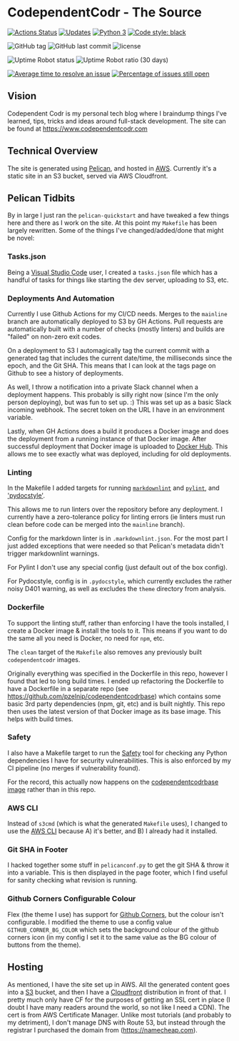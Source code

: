 # CodependentCodr - The Source

[![Actions Status](https://github.com/pzelnip/www.codependentcodr.com/workflows/Deploy%20the%20Site/badge.svg)](https://github.com/pzelnip/www.codependentcodr.com/actions)
[![Updates](https://pyup.io/repos/github/pzelnip/www.codependentcodr.com/shield.svg)](https://pyup.io/repos/github/pzelnip/www.codependentcodr.com/)
[![Python 3](https://pyup.io/repos/github/pzelnip/www.codependentcodr.com/python-3-shield.svg)](https://pyup.io/repos/github/pzelnip/www.codependentcodr.com/)
[![Code style: black](https://img.shields.io/badge/code%20style-black-000000.svg)](https://github.com/ambv/black)

![GitHub tag](https://img.shields.io/github/tag/pzelnip/www.codependentcodr.com.svg)
![GitHub last commit](https://img.shields.io/github/last-commit/pzelnip/www.codependentcodr.com.svg)
![license](https://img.shields.io/github/license/pzelnip/www.codependentcodr.com.svg)

![Uptime Robot status](https://img.shields.io/uptimerobot/status/m780253504-7571416f58db1c6bcc1712ea.svg)
![Uptime Robot ratio (30 days)](https://img.shields.io/uptimerobot/ratio/m780253504-7571416f58db1c6bcc1712ea.svg)

<!-- markdownlint-disable MD013 -->
[![Average time to resolve an issue](http://isitmaintained.com/badge/resolution/pzelnip/www.codependentcodr.com.svg)](http://isitmaintained.com/project/pzelnip/www.codependentcodr.com "Average time to resolve an issue")
[![Percentage of issues still open](http://isitmaintained.com/badge/open/pzelnip/www.codependentcodr.com.svg)](http://isitmaintained.com/project/pzelnip/www.codependentcodr.com "Percentage of issues still open")
<!-- markdownlint-enable MD013 -->

## Vision

Codependent Codr is my personal tech blog where I braindump things I've learned, tips, tricks
and ideas around full-stack development.  The site can be found at <https://www.codependentcodr.com>

## Technical Overview

The site is generated using [Pelican](https://getpelican.com), and hosted in [AWS](https://aws.amazon.com/).
Currently it's a static site in an S3 bucket, served via AWS Cloudfront.

## Pelican Tidbits

By in large I just ran the `pelican-quickstart` and have tweaked a few things here and there as I work on the site.
At this point my `Makefile` has been largely rewritten.  Some of the things I've changed/added/done that might be
novel:

### Tasks.json

Being a [Visual Studio Code](https://code.visualstudio.com/) user, I created a `tasks.json` file which has a
handful of tasks for things like starting the dev server, uploading to S3, etc.

### Deployments And Automation

Currently I use Github Actions for my CI/CD needs.  Merges to the `mainline`
branch are automatically deployed to S3 by GH Actions.  Pull requests are
automatically built with a number of checks (mostly linters) and builds are
"failed" on non-zero exit codes.

On a deployment to S3 I automagically tag the current commit with a generated
tag that includes the current date/time, the milliseconds since the epoch, and
the Git SHA.  This means that I can look at the tags page on Github to see a
history of deployments.

As well, I throw a notification into a private Slack channel when a deployment happens.  This
probably is silly right now (since I'm the only person deploying), but was fun to set up. :)
This was set up as a basic Slack incoming webhook.  The secret token on the URL I have in an
environment variable.

Lastly, when GH Actions does a build it produces a Docker image and does the deployment from a running
instance of that Docker image.  After successful deployment that Docker image is uploaded to
[Docker Hub](https://hub.docker.com/).  This allows me to see exactly what was deployed, including
for old deployments.

### Linting

In the Makefile I added targets for running [`markdownlint`](https://github.com/DavidAnson/markdownlint) and
[`pylint`](https://www.pylint.org), and ['pydocstyle'](https://github.com/PyCQA/pydocstyle).

This allows me to run linters over the repository before any deployment.  I currently have a zero-tolerance
policy for linting errors (ie linters must run clean before code can be merged into the `mainline` branch).

Config for the markdown linter is in `.markdownlint.json`.  For the most part I just added exceptions that were
needed so that Pelican's metadata didn't trigger markdownlint warnings.

For Pylint I don't use any special config (just default out of the box config).

For Pydocstyle, config is in `.pydocstyle`, which currently excludes the rather noisy D401 warning, as well
as excludes the `theme` directory from analysis.

### Dockerfile

To support the linting stuff, rather than enforcing I have the tools installed, I create a Docker image & install
the tools to it.  This means if you want to do the same all you need is Docker, no need for `npm`, etc.

The `clean` target of the `Makefile` also removes any previously built `codependentcodr` images.

Originally everything was specified in the Dockerfile in this repo, however I found that led to long build
times.  I ended up refactoring the Dockerfile to have a Dockerfile in a separate repo (see
<https://github.com/pzelnip/codependentcodrbase>) which contains some basic 3rd party dependencies (npm, git,
etc) and is built nightly.  This repo then uses the latest version of that Docker image as its base image.
This helps with build times.

### Safety

I also have a Makefile target to run the [Safety](https://github.com/pyupio/safety) tool for checking any
Python dependencies I have for security vulnerabilities.  This is also enforced by my CI pipeline (no merges
if vulnerability found).

For the record, this actually now happens on the
[codependentcodrbase image](https://github.com/pzelnip/codependentcodrbase) rather than in this repo.

### AWS CLI

Instead of `s3cmd` (which is what the generated `Makefile` uses), I changed to use the
[AWS CLI](https://aws.amazon.com/cli/) because A) it's better, and B) I already had it installed.

### Git SHA in Footer

I hacked together some stuff in `pelicanconf.py` to get the git SHA & throw it into a variable.  This
is then displayed in the page footer, which I find useful for sanity checking what revision is running.

### Github Corners Configurable Colour

Flex (the theme I use) has support for [Github Corners](https://github.com/tholman/github-corners),
but the colour isn't configurable.  I modified the theme to use a config value `GITHUB_CORNER_BG_COLOR`
which sets the background colour of the github corners icon (in my config I set it to the same value
as the BG colour of buttons from the theme).

## Hosting

As mentioned, I have the site set up in AWS.  All the generated content goes into a [S3](https://aws.amazon.com/s3/) bucket,
and then I have a [Cloudfront](https://aws.amazon.com/cloudfront/) distribution in front of that.  I pretty much only
have CF for the purposes of getting an SSL cert in place (I doubt I have many readers around the world, so not like
I need a CDN).  The cert is from AWS Certificate Manager.  Unlike most tutorials (and probably to my detriment), I don't
manage DNS with Route 53, but instead through the registrar I purchased the domain from (<https://namecheap.com>).
